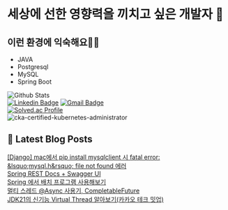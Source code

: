 # 세상에 선한 영향력을 끼치고 싶은 개발자 👋

## 이런 환경에 익숙해요✍🏼
- JAVA
- Postgresql
- MySQL
- Spring Boot

![Github Stats](https://github-readme-stats.vercel.app/api?username=rlarudgkswkd&show_icons=true)  
[![Linkedin Badge](https://img.shields.io/badge/-LinkedIn-blue?style=flat-square&logo=Linkedin&logoColor=white&link=https://www.linkedin.com/in/kyeong-han-kim-a1932ab4/)](https://www.linkedin.com/in/kyeong-han-kim-a1932ab4/) [![Gmail Badge](https://img.shields.io/badge/Gmail-d14836?style=flat-square&logo=Gmail&logoColor=white&link=mailto:rlarudgkswkd@gmail.com)](mailto:rlarudgkswkd@gmail.com)  
[![Solved.ac Profile](http://mazassumnida.wtf/api/v2/generate_badge?boj=rlarudgkswkd)](https://solved.ac/rlarudgkswkd/)  
![cka-certified-kubernetes-administrator](https://github.com/rlarudgkswkd/rlarudgkswkd/assets/48428850/0e3b6b5f-4d3c-4110-8419-7dca82d1183d)  

## 📕 Latest Blog Posts

<a href=https://honeybuzz-bee.tistory.com/19>[Django] mac에서 pip install mysqlclient 시 fatal error:  &amp;lsquo;mysql.h&amp;rsquo; file not found 에러</a></br><a href=https://honeybuzz-bee.tistory.com/18>Spring REST Docs + Swagger UI</a></br><a href=https://honeybuzz-bee.tistory.com/17>Spring 에서 배치 프로그램 사용해보기</a></br><a href=https://honeybuzz-bee.tistory.com/16>멀티 스레드 @Async 사용기, CompletableFuture</a></br><a href=https://honeybuzz-bee.tistory.com/15>JDK21의 신기능 Virtual Thread 알아보기(카카오 테크 밋업)</a></br>